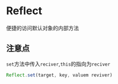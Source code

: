 # Reflect

便捷的访问默认对象的内部方法

## 注意点

`set`方法中传入`reciver`,`this`的指向为`reciver`
```js
Reflect.set(target, key, valuem reviver)
```
